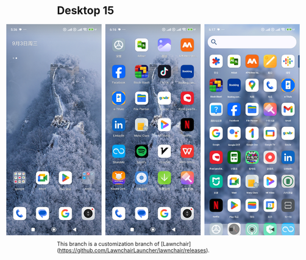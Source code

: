 # **Desktop 15**

<div style="display: flex; gap: 10px; justify-content: center;">
    <img alt="Desktop Launcher" src="docs/assets/device-frame.jpg" width="250">
    <img alt="Desktop Launcher" src="docs/assets/device-frame1.jpg" width="250">
    <img alt="Desktop Launcher" src="docs/assets/device-frame2.jpg" width="250">
</div>

This branch is a customization branch of [Lawnchair]
(https://github.com/LawnchairLauncher/lawnchair/releases).